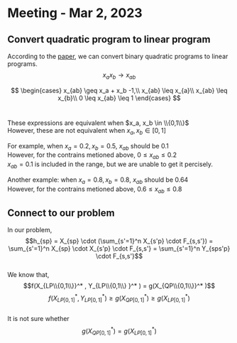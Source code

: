 # Meeting - Mar 2, 2023

## Convert quadratic program to linear program
According to the [paper](https://link.springer.com/article/10.1007/s10288-020-00460-z), we can convert binary quadratic programs to linear programs. 
$$x_ax_b \rightarrow x_{ab}$$

$$
\begin{cases}
x_{ab} \geq x_a + x_b -1,\\
x_{ab} \leq x_{a}\\
x_{ab} \leq x_{b}\\
0 \leq x_{ab} \leq 1
\end{cases}
$$ <br>

These expressions are equivalent when $x_a, x_b \in \\{0,1\\}$ <br>
However, these are not equivalent when $x_a, x_b \in [0,1]$ <br>

For example, when $x_a=0.2, x_b=0.5$, $x_{ab}$ should be 0.1 <br>
However, for the contrains metioned above, $0 \leq x_{ab} \leq 0.2$ <br>
$x_{ab} = 0.1$ is included in the range, but we are unable to get it percisely.

Another example: when $x_a=0.8, x_b=0.8$, $x_{ab}$ should be 0.64 <br>
However, for the contrains metioned above, $0.6 \leq x_{ab} \leq 0.8$ <br>

## Connect to our problem
In our problem, 
$$h_{sp} = X_{sp} \cdot (\sum_{s'=1}^n X_{s'p} \cdot F_{s,s'}) = \sum_{s'=1}^n X_{sp} \cdot X_{s'p} \cdot F_{s,s'} = \sum_{s'=1}^n Y_{sps'p} \cdot F_{s,s'}$$ <br>
We know that, 
$$f(X_{LP\\{0,1\\}}^* , Y_{LP\\{0,1\\} }^* ) = g(X_{QP\\{0,1\\}}^* )$$
$$f(X_{LP[0,1]}^* , Y_{LP[0,1] }^* ) \geq g(X_{QP[0,1]}^* ) \geq g(X_{LP[0,1]}^* )$$ <br>
It is not sure whether
$$g(X_{QP[0,1]}^* ) = g(X_{LP[0,1]}^* )$$
